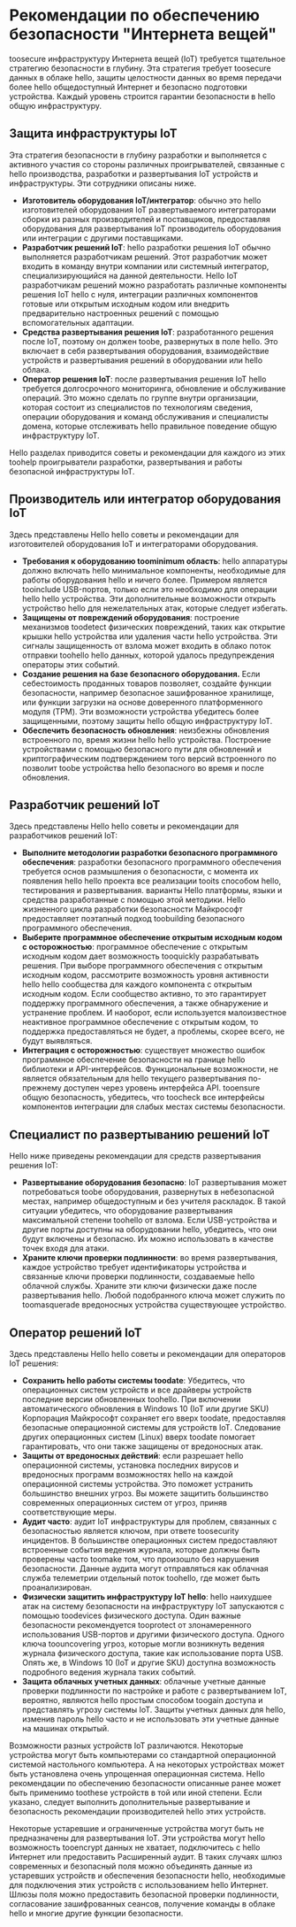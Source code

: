 # <a name="internet-of-things-security-best-practices"></a>Рекомендации по обеспечению безопасности "Интернета вещей"
toosecure инфраструктуру Интернета вещей (IoT) требуется тщательное стратегию безопасности в глубину. Эта стратегия требует toosecure данных в облаке hello, защиты целостности данных во время передачи более hello общедоступный Интернет и безопасно подготовки устройства. Каждый уровень строится гарантии безопасности в hello общую инфраструктуру.

## <a name="secure-an-iot-infrastructure"></a>Защита инфраструктуры IoT
Эта стратегия безопасности в глубину разработки и выполняется с активного участия со стороны различных проигрывателей, связанные с hello производства, разработки и развертывания IoT устройств и инфраструктуры. Эти сотрудники описаны ниже.  

* **Изготовитель оборудования IoT/интегратор**: обычно это hello изготовителей оборудования IoT развертываемого интеграторами сборки из разных производителей и поставщиков, предоставляя оборудования для развертывания IoT производитель оборудования или интеграции с другими поставщиками.
* **Разработчик решений IoT**: hello разработки решения IoT обычно выполняется разработчикам решений. Этот разработчик может входить в команду внутри компании или системный интегратор, специализирующийся на данной деятельности. Hello IoT разработчикам решений можно разработать различные компоненты решения IoT hello с нуля, интеграции различных компонентов готовые или открытым исходным кодом или внедрить предварительно настроенных решений с помощью вспомогательных адаптации.
* **Средства развертывания решения IoT**: разработанного решения после IoT, поэтому он должен toobe, развернутых в поле hello. Это включает в себя развертывания оборудования, взаимодействие устройств и развертывания решений в оборудовании или hello облака.
* **Оператор решения IoT**: после развертывания решения IoT hello требуется долгосрочного мониторинга, обновление и обслуживание операций. Это можно сделать по группе внутри организации, которая состоит из специалистов по технологиям сведения, операции оборудования и команд обслуживания и специалисты домена, которые отслеживать hello правильное поведение общую инфраструктуру IoT.

Hello разделах приводится советы и рекомендации для каждого из этих toohelp проигрыватели разработки, развертывания и работы безопасной инфраструктуры IoT.

## <a name="iot-hardware-manufacturerintegrator"></a>Производитель или интегратор оборудования IoT
Здесь представлены Hello hello советы и рекомендации для изготовителей оборудования IoT и интеграторами оборудования.

* **Требования к оборудованию toominimum область**: hello аппаратуры должно включать hello минимальное компоненты, необходимые для работы оборудования hello и ничего более. Примером является tooinclude USB-портов, только если это необходимо для операции hello hello устройства. Эти дополнительные возможности открыть устройство hello для нежелательных атак, которые следует избегать.
* **Защищены от повреждений оборудования**: построение механизмов toodetect физических повреждений, таких как открытие крышки hello устройства или удаления части hello устройства. Эти сигналы защищенность от взлома может входить в облако поток отправки toohello hello данных, которой удалось предупреждения операторы этих событий.
* **Создание решения на базе безопасного оборудования.** Если себестоимость проданных товаров позволяет, создайте функции безопасности, например безопасное зашифрованное хранилище, или функции загрузки на основе доверенного платформенного модуля (TPM). Эти возможности устройства убедитесь более защищенными, поэтому защиты hello общую инфраструктуру IoT.
* **Обеспечить безопасность обновления**: неизбежны обновления встроенного по, время жизни hello hello устройства. Построение устройствами с помощью безопасного пути для обновлений и криптографическим подтверждением того версий встроенного по позволит toobe устройства hello безопасного во время и после обновления.

## <a name="iot-solution-developer"></a>Разработчик решений IoT
Здесь представлены Hello hello советы и рекомендации для разработчиков решений IoT:

* **Выполните методологии разработки безопасного программного обеспечения**: разработки безопасного программного обеспечения требуется основ размышления о безопасности, с момента их появления hello hello проекта все реализации tooits способом hello, тестирования и развертывания. варианты Hello платформы, языки и средства разработанные с помощью этой методики. Hello жизненного цикла разработки безопасности Майкрософт предоставляет поэтапный подход toobuilding безопасного программного обеспечения.
* **Выберите программное обеспечение открытым исходным кодом с осторожностью**: программное обеспечение с открытым исходным кодом дает возможность tooquickly разрабатывать решения. При выборе программного обеспечения с открытым исходным кодом, рассмотрите возможность уровня активности hello hello сообщества для каждого компонента с открытым исходным кодом. Если сообщество активно, то это гарантирует поддержку программного обеспечения, а также обнаружение и устранение проблем. И наоборот, если используется малоизвестное неактивное программное обеспечение с открытым кодом, то поддержка предоставляться не будет, а проблемы, скорее всего, не будут выявляться.
* **Интеграция с осторожностью**: существует множество ошибок программное обеспечение безопасности на границе hello библиотеки и API-интерфейсов. Функциональные возможности, не является обязательным для hello текущего развертывания по-прежнему доступен через уровень интерфейса API. tooensure общую безопасность, убедитесь, что toocheck все интерфейсы компонентов интеграции для слабых местах системы безопасности.      

## <a name="iot-solution-deployer"></a>Специалист по развертыванию решений IoT
Hello ниже приведены рекомендации для средств развертывания решения IoT:

* **Развертывание оборудования безопасно**: IoT развертывания может потребоваться toobe оборудования, развернутых в небезопасной местах, например общедоступным и без учителя раскладок. В такой ситуации убедитесь, что оборудование развертывания максимальной степени toohello от взлома. Если USB-устройства и другие порты доступны на оборудовании hello, убедитесь, что они будут включены и безопасно. Их можно использовать в качестве точек входя для атаки.
* **Храните ключи проверки подлинности**: во время развертывания, каждое устройство требует идентификаторы устройства и связанные ключи проверки подлинности, создаваемые hello облачной службы. Храните эти ключи физически даже после развертывания hello. Любой подобранного ключа может служить по toomasquerade вредоносных устройства существующее устройство.

## <a name="iot-solution-operator"></a>Оператор решений IoT
Здесь представлены Hello hello советы и рекомендации для операторов IoT решения:

* **Сохранить hello работы системы toodate**: Убедитесь, что операционных систем устройств и все драйверы устройств последние версии обновленных toohello. При включении автоматического обновления в Windows 10 (IoT или другие SKU) Корпорация Майкрософт сохраняет его вверх toodate, предоставляя безопасные операционной системы для устройств IoT. Следование других операционных систем (Linux) вверх toodate помогает гарантировать, что они также защищены от вредоносных атак.
* **Защиты от вредоносных действий**: если разрешает hello операционной системы, установка последних вирусов и вредоносных программ возможностях hello на каждой операционной системы устройства. Это поможет устранить большинство внешних угроз. Вы можете защитить большинство современных операционных систем от угроз, приняв соответствующие меры.
* **Аудит часто**: аудит IoT инфраструктуры для проблем, связанных с безопасностью является ключом, при ответе toosecurity инцидентов. В большинстве операционных систем предоставляют встроенные события ведения журнала, которые должны быть проверены часто toomake том, что произошло без нарушения безопасности. Данные аудита могут отправляться как облачная служба телеметрии отдельный поток toohello, где может быть проанализирован.
* **Физически защитить инфраструктуру IoT hello**: hello наихудшее атак на систему безопасности на инфраструктуру IoT запускаются с помощью toodevices физического доступа. Один важные безопасности рекомендуется tooprotect от злонамеренного использования USB-портов и другими физического доступа. Одного ключа toouncovering угроз, которые могли возникнуть ведения журнала физического доступа, такие как использование порта USB. Опять же, в Windows 10 (IoT и другие SKU) доступна возможность подробного ведения журнала таких событий.
* **Защита облачных учетных данных**: облачные учетные данные проверки подлинности по настройке и работе с развертыванием IoT, вероятно, являются hello простым способом toogain доступа и представлять угрозу системы IoT. Защиты учетных данных для hello, изменив пароль hello часто и не использовать эти учетные данные на машинах открытый.

Возможности разных устройств IoT различаются. Некоторые устройства могут быть компьютерами со стандартной операционной системой настольного компьютера. А на некоторых устройствах может быть установлена очень упрощенная операционная система. Hello рекомендации по обеспечению безопасности описанные ранее может быть применимо toothese устройств в той или иной степени. Если указано, следует выполнить дополнительные развертывание и безопасность рекомендации производителей hello этих устройств.

Некоторые устаревшие и ограниченные устройства могут быть не предназначены для развертывания IoT. Эти устройства могут hello возможность tooencrypt данных не хватает, подключитесь с hello Интернет или предоставить Расширенный аудит. В таких случаях шлюз современных и безопасный поля можно объединять данные из устаревших устройств и обеспечения безопасности hello, необходимые для подключения этих устройств с использованием hello Интернет. Шлюзы поля можно предоставить безопасной проверки подлинности, согласование зашифрованных сеансов, получение команды в облаке hello и многие другие функции безопасности.

